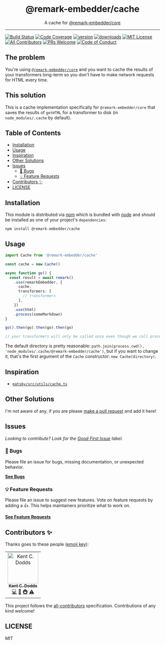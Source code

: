 <div align="center">
<h1>@remark-embedder/cache</h1>

<p>A cache for <a href="https://github.com/remark-embedder/core">@remark-embedder/core</a></p>
</div>

---

<!-- prettier-ignore-start -->
[![Build Status][build-badge]][build]
[![Code Coverage][coverage-badge]][coverage]
[![version][version-badge]][package]
[![downloads][downloads-badge]][npmtrends]
[![MIT License][license-badge]][license]
[![All Contributors][all-contributors-badge]](#contributors-)
[![PRs Welcome][prs-badge]][prs]
[![Code of Conduct][coc-badge]][coc]
<!-- prettier-ignore-end -->

## The problem

You're using [`@remark-embedder/core`](https://github.com/remark-embedder/core)
and you want to cache the results of your transformers long-term so you don't
have to make network requests for HTML every time.

## This solution

This is a cache implementation specifically for `@remark-embedder/core` that
saves the results of `getHTML` for a transformer to disk (in
`node_modules/.cache` by default).

## Table of Contents

<!-- START doctoc generated TOC please keep comment here to allow auto update -->
<!-- DON'T EDIT THIS SECTION, INSTEAD RE-RUN doctoc TO UPDATE -->

- [Installation](#installation)
- [Usage](#usage)
- [Inspiration](#inspiration)
- [Other Solutions](#other-solutions)
- [Issues](#issues)
  - [🐛 Bugs](#-bugs)
  - [💡 Feature Requests](#-feature-requests)
- [Contributors ✨](#contributors-)
- [LICENSE](#license)

<!-- END doctoc generated TOC please keep comment here to allow auto update -->

## Installation

This module is distributed via [npm][npm] which is bundled with [node][node] and
should be installed as one of your project's `dependencies`:

```
npm install @remark-embedder/cache
```

## Usage

```typescript
import Cache from '@remark-embedder/cache'

const cache = new Cache()

async function go() {
  const result = await remark()
    .use(remarkEmbedder, {
      cache,
      transformers: [
        // transformers
      ],
    })
    .use(html)
    .process(someMarkdown)
}

go().then(go).then(go).then(go)

// your transformers will only be called once even though we call process 4 times.
```

The default directory is pretty reasonable:
`path.join(process.cwd(), 'node_modules/.cache/@remark-embedder/cache')`, but if
you want to change it, that's the first argument of the `Cache` constructor:
`new Cache(directory)`.

## Inspiration

- [`gatsby/src/utils/cache.ts`](https://github.com/gatsbyjs/gatsby/blob/10dfe011c368e28e8de19f0f5569748ebb9a6bc3/packages/gatsby/src/utils/cache.ts)

## Other Solutions

I'm not aware of any, if you are please [make a pull request][prs] and add it
here!

## Issues

_Looking to contribute? Look for the [Good First Issue][good-first-issue]
label._

### 🐛 Bugs

Please file an issue for bugs, missing documentation, or unexpected behavior.

[**See Bugs**][bugs]

### 💡 Feature Requests

Please file an issue to suggest new features. Vote on feature requests by adding
a 👍. This helps maintainers prioritize what to work on.

[**See Feature Requests**][requests]

## Contributors ✨

Thanks goes to these people ([emoji key][emojis]):

<!-- ALL-CONTRIBUTORS-LIST:START - Do not remove or modify this section -->
<!-- prettier-ignore-start -->
<!-- markdownlint-disable -->
<table>
  <tr>
    <td align="center"><a href="https://kentcdodds.com"><img src="https://avatars.githubusercontent.com/u/1500684?v=3" width="100px;" alt="Kent C. Dodds"/><br /><sub><b>Kent C. Dodds</b></sub></a><br /><a href="https://github.com/remark-embedder/cache/commits?author=kentcdodds" title="Code">💻</a> <a href="https://github.com/remark-embedder/cache/commits?author=kentcdodds" title="Documentation">📖</a> <a href="#infra-kentcdodds" title="Infrastructure (Hosting, Build-Tools, etc)">🚇</a> <a href="https://github.com/remark-embedder/cache/commits?author=kentcdodds" title="Tests">⚠️</a></td>
  </tr>
</table>

<!-- markdownlint-enable -->
<!-- prettier-ignore-end -->

<!-- ALL-CONTRIBUTORS-LIST:END -->

This project follows the [all-contributors][all-contributors] specification.
Contributions of any kind welcome!

## LICENSE

MIT

<!-- prettier-ignore-start -->
[npm]: https://www.npmjs.com
[node]: https://nodejs.org
[build-badge]: https://img.shields.io/github/workflow/status/remark-embedder/cache/validate?logo=github&style=flat-square
[build]: https://github.com/remark-embedder/cache/actions?query=workflow%3Avalidate
[coverage-badge]: https://img.shields.io/codecov/c/github/remark-embedder/cache.svg?style=flat-square
[coverage]: https://codecov.io/github/remark-embedder/cache
[version-badge]: https://img.shields.io/npm/v/@remark-embedder/cache.svg?style=flat-square
[package]: https://www.npmjs.com/package/@remark-embedder/cache
[downloads-badge]: https://img.shields.io/npm/dm/@remark-embedder/cache.svg?style=flat-square
[npmtrends]: https://www.npmtrends.com/@remark-embedder/cache
[license-badge]: https://img.shields.io/npm/l/@remark-embedder/cache.svg?style=flat-square
[license]: https://github.com/remark-embedder/cache/blob/main/LICENSE
[prs-badge]: https://img.shields.io/badge/PRs-welcome-brightgreen.svg?style=flat-square
[prs]: https://makeapullrequest.com
[coc-badge]: https://img.shields.io/badge/code%20of-conduct-ff69b4.svg?style=flat-square
[coc]: https://github.com/remark-embedder/cache/blob/main/CODE_OF_CONDUCT.md
[emojis]: https://github.com/all-contributors/all-contributors#emoji-key
[all-contributors]: https://github.com/all-contributors/all-contributors
[all-contributors-badge]: https://img.shields.io/github/all-contributors/remark-embedder/cache?color=orange&style=flat-square
[bugs]: https://github.com/remark-embedder/cache/issues?utf8=%E2%9C%93&q=is%3Aissue+is%3Aopen+sort%3Acreated-desc+label%3Abug
[requests]: https://github.com/remark-embedder/cache/issues?utf8=%E2%9C%93&q=is%3Aissue+is%3Aopen+sort%3Areactions-%2B1-desc+label%3Aenhancement
[good-first-issue]: https://github.com/remark-embedder/cache/issues?utf8=%E2%9C%93&q=is%3Aissue+is%3Aopen+sort%3Areactions-%2B1-desc+label%3Aenhancement+label%3A%22good+first+issue%22
<!-- prettier-ignore-end -->
